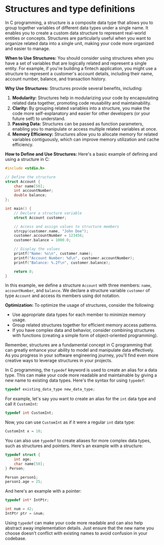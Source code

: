 # Structures and type definitions

In C programming, a structure is a composite data type that allows you to group together variables of different data types under a single name. It enables you to create a custom data structure to represent real-world entities or concepts. Structures are particularly useful when you want to organize related data into a single unit, making your code more organized and easier to manage.

**When to Use Structures:**
You should consider using structures when you have a set of variables that are logically related and represent a single entity. For example, if you're building a fintech application, you might use a structure to represent a customer's account details, including their name, account number, balance, and transaction history.

**Why Use Structures:**
Structures provide several benefits, including:
1. **Modularity:** Structures help in modularizing your code by encapsulating related data together, promoting code reusability and maintainability.
2. **Clarity:** By grouping related variables into a structure, you make the code more self-explanatory and easier for other developers (or your future self) to understand.
3. **Passing Data:** Structures can be passed as function parameters, enabling you to manipulate or access multiple related variables at once.
4. **Memory Efficiency:** Structures allow you to allocate memory for related variables contiguously, which can improve memory utilization and cache efficiency.

**How to Define and Use Structures:**
Here's a basic example of defining and using a structure in C:

```c
#include <stdio.h>

// Define the structure
struct Account {
    char name[50];
    int accountNumber;
    double balance;
};

int main() {
    // Declare a structure variable
    struct Account customer;

    // Access and assign values to structure members
    strcpy(customer.name, "John Doe");
    customer.accountNumber = 123456;
    customer.balance = 1000.0;

    // Display the values
    printf("Name: %s\n", customer.name);
    printf("Account Number: %d\n", customer.accountNumber);
    printf("Balance: %.2f\n", customer.balance);

    return 0;
}
```

In this example, we define a structure `Account` with three members: `name`, `accountNumber`, and `balance`. We declare a structure variable `customer` of type `Account` and access its members using dot notation.

**Optimization:**
To optimize the usage of structures, consider the following:
- Use appropriate data types for each member to minimize memory usage.
- Group related structures together for efficient memory access patterns.
- If you have complex data and behavior, consider combining structures with functions (creating a simple form of object-oriented programming).

Remember, structures are a fundamental concept in C programming that can greatly enhance your ability to model and manipulate data effectively. As you progress in your software engineering journey, you'll find even more creative ways to leverage structures in your projects.


In C programming, the `typedef` keyword is used to create an alias for a data type. This can make your code more readable and maintainable by giving a new name to existing data types. Here's the syntax for using `typedef`:

```c
typedef existing_data_type new_data_type;
```

For example, let's say you want to create an alias for the `int` data type and call it `CustomInt`:

```c
typedef int CustomInt;
```

Now, you can use `CustomInt` as if it were a regular `int` data type:

```c
CustomInt x = 10;
```

You can also use `typedef` to create aliases for more complex data types, such as structures and pointers. Here's an example with a structure:

```c
typedef struct {
    int age;
    char name[50];
} Person;

Person person1;
person1.age = 25;
```

And here's an example with a pointer:

```c
typedef int* IntPtr;

int num = 42;
IntPtr ptr = &num;
```

Using `typedef` can make your code more readable and can also help abstract away implementation details. Just ensure that the new name you choose doesn't conflict with existing names to avoid confusion in your codebase.
